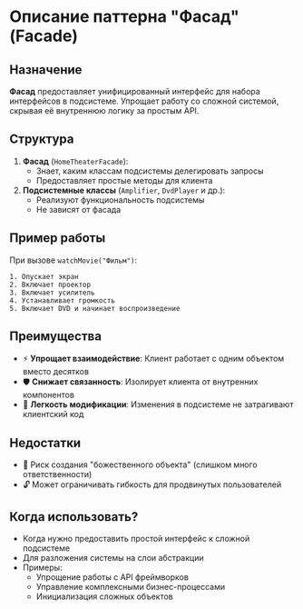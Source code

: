 # Описание паттерна "Фасад" (Facade)

## Назначение
**Фасад** предоставляет унифицированный интерфейс для набора интерфейсов в подсистеме. Упрощает работу со сложной системой, скрывая её внутреннюю логику за простым API.

## Структура
1. **Фасад** (`HomeTheaterFacade`):
    - Знает, каким классам подсистемы делегировать запросы
    - Предоставляет простые методы для клиента
2. **Подсистемные классы** (`Amplifier`, `DvdPlayer` и др.):
    - Реализуют функциональность подсистемы
    - Не зависят от фасада

## Пример работы
При вызове `watchMovie("Фильм")`:
```
1. Опускает экран
2. Включает проектор
3. Включает усилитель
4. Устанавливает громкость
5. Включает DVD и начинает воспроизведение
```

## Преимущества
- ⚡ **Упрощает взаимодействие**: Клиент работает с одним объектом вместо десятков
- 🛡️ **Снижает связанность**: Изолирует клиента от внутренних компонентов
- 🧩 **Легкость модификации**: Изменения в подсистеме не затрагивают клиентский код

## Недостатки
- 🧨 Риск создания "божественного объекта" (слишком много ответственности)
- 🔓 Может ограничивать гибкость для продвинутых пользователей

## Когда использовать?
- Когда нужно предоставить простой интерфейс к сложной подсистеме
- Для разложения системы на слои абстракции
- Примеры:
    - Упрощение работы с API фреймворков
    - Управление комплексными бизнес-процессами
    - Инициализация сложных объектов